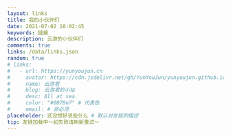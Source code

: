 ```yaml
---
layout: links
title: 我的小伙伴们
date: 2021-07-02 18:02:45
keywords: 链接
description: 云游的小伙伴们
comments: true
links: /data/links.json
random: true
# links:
#   - url: https://yunyoujun.cn
#     avatar: https://cdn.jsdelivr.net/gh/YunYouJun/yunyoujun.github.io/images/avatar.jpg
#     name: 云游君
#     blog: 云游君的小站
#     desc: All at sea.
#     color: "#0078e7" # 代表色
#     email: # 非必须
placeholder: 还没想好说些什么 # 默认对友链的描述
tip: 友链加载中～如失败请刷新重试～
---
```

